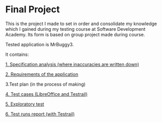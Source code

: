# Final Project
This is the project I made to set in order and consolidate my knowledge which I gained during my testing course at Software Development Academy. Its form is based on group project made during course.


Tested application is MrBuggy3.


It contains:


[1. Specification analysis (where inaccuracies are written down)](https://github.com/Mateusz1310/Final-Project/blob/main/1.%20Inaccuracies/inaccuracies%20within%20specification.pdf)

[2. Requirements of the application](https://github.com/Mateusz1310/Final-Project/blob/main/2.%20Requirements/requirements.pdf)

3.Test plan (in the process of making)

[4. Test cases (LibreOffice and Testrail)](https://github.com/Mateusz1310/Final-Project/blob/main/4.%20Test%20cases/test%20cases.pdf)

[5. Exploratory test](https://github.com/Mateusz1310/Final-Project/blob/main/5.%20Exploratory%20test/EXPLORATORY%20TEST.pdf)

[6. Test runs report (with Testrail)](https://github.com/Mateusz1310/Final-Project/blob/main/6.%20Test%20runs%20report/testrail-report-5.pdf)
